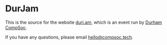 DurJam
======

This is the source for the website [durj.am](https://durj.am), which is an event run by [Durham CompSoc](https://compsoc.tech).

If you have any questions, please email [hello@compsoc.tech](mailto:hello@compsoc.tech).
